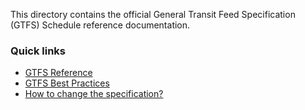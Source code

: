 This directory contains the official General Transit Feed Specification (GTFS) Schedule reference documentation.

### Quick links
- [GTFS Reference](spec/en)
- [GTFS Best Practices](best-practices)
- [How to change the specification?](CHANGES.md)
